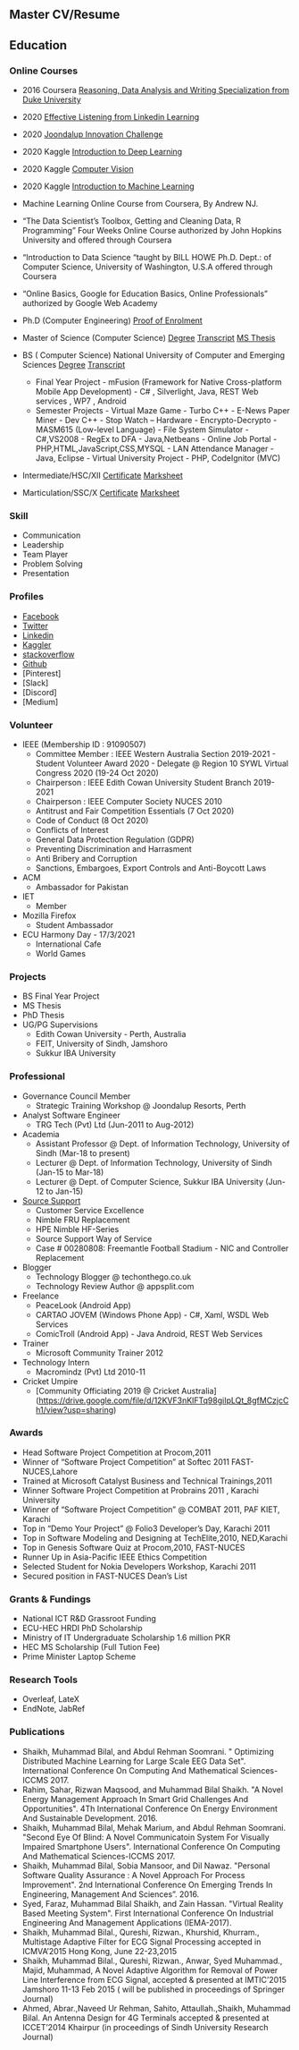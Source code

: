 ## Master CV/Resume

## Education 

### Online Courses
- 2016 Coursera [Reasoning, Data Analysis and Writing Specialization from Duke University](https://drive.google.com/file/d/16I4Qvu8oooSm7aJF68YNeTLj7LhfXKdH/view?usp=sharing)
- 2020 [Effective Listening from Linkedin Learning](https://drive.google.com/file/d/1Y1DGxVffMDMfbtaPUe3h5PsZwutrsoho/view?usp=sharing)
- 2020 [Joondalup Innovation Challenge](https://drive.google.com/file/d/1AqRbB3zKTvQ9TZLg30opam2cZn6xubMg/view?usp=sharing) 
- 2020 Kaggle [Introduction to Deep Learning](https://drive.google.com/file/d/1EhJWsfKvimw81vfMTpAOi5GER9bm7WvZ/view?usp=sharing)
- 2020 Kaggle [Computer Vision](https://drive.google.com/file/d/1Zfw0lUxGjvL8IwAJuLhWXObkVOJU8HYj/view?usp=sharing)
- 2020 Kaggle [Introduction to Machine Learning](https://drive.google.com/file/d/1NjTEk6GK0hKmCteaBzKfem9WKjwVJiUo/view?usp=sharing) 
- Machine Learning Online Course from Coursera, By Andrew NJ.
- “The Data Scientist’s Toolbox, Getting and Cleaning Data, R Programming” Four
Weeks Online Course authorized by John Hopkins University and offered through
Coursera
- “Introduction to Data Science “taught by BILL HOWE Ph.D. Dept.: of Computer
Science, University of Washington, U.S.A offered through Coursera
- “Online Basics, Google for Education Basics, Online Professionals” authorized by
Google Web Academy

- Ph.D (Computer Engineering) [Proof of Enrolment](https://drive.google.com/file/d/14q1sqSdo0ZTLG1gt4VDIqkY9dHygyC1A/view?usp=sharing)

- Master of Science (Computer Science) [Degree](https://drive.google.com/file/d/0BxOPPpbcYMwzcmVCQ2ZXekdjUlU/view?usp=sharing) [Transcript](https://drive.google.com/file/d/0BxOPPpbcYMwzRjN0Yjg4QlAyQ1E/view?usp=sharing) [MS Thesis](https://drive.google.com/file/d/1gqutvugQQ_7Iyre9__wrjfyKRx3BFXsi/view?usp=sharing)

- BS ( Computer Science) National University of Computer and Emerging Sciences [Degree](https://drive.google.com/file/d/0B8CUXkXgSJnnWmEzZ1p0TzFpWEE/view?usp=sharing) [Transcript](https://drive.google.com/file/d/0B8CUXkXgSJnna3FYOHFScUVCc0E/view?usp=sharing)
	- Final Year Project
    		- mFusion (Framework for Native Cross-platform Mobile App Development) - C# , Silverlight, Java, REST Web services , WP7 , Android
	- Semester Projects
    		- Virtual Maze Game - Turbo C++
    		- E-News Paper Miner - Dev C++
    		- Stop Watch – Hardware
   			- Encrypto-Decrypto - MASM615 (Low-level Language)
    		- File System Simulator - C#,VS2008
    		- RegEx to DFA - Java,Netbeans
    		- Online Job Portal - PHP,HTML,JavaScript,CSS,MYSQL
    		- LAN Attendance Manager - Java, Eclipse
    		- Virtual University Project - PHP, CodeIgnitor (MVC)
            
-  Intermediate/HSC/XII [Certificate](https://drive.google.com/file/d/0B8CUXkXgSJnnWXoxVEJ1cnJ1cVk/view?usp=sharing) [Marksheet](https://drive.google.com/file/d/0B8CUXkXgSJnndjhPVko1S2VJSmc/view?usp=sharing)

-  Marticulation/SSC/X [Certificate](https://drive.google.com/file/d/0B8CUXkXgSJnnblFjMlVreEN5c2M/view?usp=sharing) [Marksheet](https://drive.google.com/file/d/0B8CUXkXgSJnnSVVzcXl3X3dLZXc/view?usp=sharing) 


### Skill
- Communication
- Leadership
- Team Player
- Problem Solving
- Presentation

### Profiles
- [Facebook](facebook.com/mbshaikh)
- [Twitter](twitter.com/bilal_shaikh)
- [Linkedin](https://www.linkedin.com/in/mbshaikh/)
- [Kaggler](https://www.kaggle.com/mbilalshaikh)
- [stackoverflow](https://stackoverflow.com/users/6043982/bilal-shaikh)
- [Github](https://github.com/mbilalshaikh)
- [Pinterest]
- [Slack]
- [Discord]
- [Medium]

### Volunteer
- IEEE (Membership ID : 91090507)
	- Committee Member : IEEE Western Australia Section 2019-2021
    		- Student Volunteer Award 2020
    		- Delegate @ Region 10 SYWL Virtual Congress 2020 (19-24 Oct 2020)
	- Chairperson : IEEE Edith Cowan University Student Branch 2019-2021
	- Chairperson : IEEE Computer Society NUCES 2010
    - Antitrust and Fair Competition Essentials (7 Oct 2020)
    - Code of Conduct (8 Oct 2020)
    - Conflicts of Interest
    - General Data Protection Regulation (GDPR)
    - Preventing Discrimination and Harrasment 
    - Anti Bribery and Corruption
    - Sanctions, Embargoes, Export Controls and Anti-Boycott Laws    
- ACM 
	- Ambassador for Pakistan
- IET
	- Member
- Mozilla Firefox
	- Student Ambassador
- ECU Harmony Day - 17/3/2021
	- International Cafe
    - World Games

### Projects
- BS Final Year Project
- MS Thesis
- PhD Thesis
- UG/PG Supervisions
	- Edith Cowan University - Perth, Australia
    - FEIT, University of Sindh, Jamshoro
    - Sukkur IBA University

### Professional 
- Governance Council Member
	- Strategic Training Workshop @ Joondalup Resorts, Perth
- Analyst Software Engineer
	- TRG Tech (Pvt) Ltd (Jun-2011 to Aug-2012)
- Academia
	- Assistant Professor @ Dept. of Information Technology, University of Sindh (Mar-18 to present)
    - Lecturer @ Dept. of Information Technology, University of Sindh (Jan-15 to Mar-18)
	- Lecturer @ Dept. of Computer Science, Sukkur IBA University (Jun-12 to Jan-15)   
- [Source Support](https://drive.google.com/drive/folders/1UZ78Xm94MybnytTL2tQskM5hxswgprf0?usp=sharing)
	- Customer Service Excellence
    - Nimble FRU Replacement
    - HPE Nimble HF-Series
    - Source Support Way of Service
    - Case # 00280808: Freemantle Football Stadium - NIC and Controller Replacement
- Blogger
	- Technology Blogger @ techonthego.co.uk 
    - Technology Review Author @ appsplit.com 
- Freelance
	- PeaceLook (Android App)
    - CARTAO JOVEM (Windows Phone App) - C#, Xaml, WSDL Web Services
    - ComicTroll (Android App) - Java Android, REST Web Services
- Trainer
	- Microsoft Community Trainer 2012
- Technology Intern
	- Macromindz (Pvt) Ltd 2010-11
- Cricket Umpire
	- [Community Officiating 2019 @ Cricket Australia] (https://drive.google.com/file/d/12KVF3nKIFTq98giIpLQt_8gfMCzjcCh1/view?usp=sharing)

### Awards
- Head Software Project Competition at Procom,2011
- Winner of “Software Project Competition” at Softec 2011 FAST-NUCES,Lahore
- Trained at Microsoft Catalyst Business and Technical Trainings,2011
- Winner Software Project Competition at Probrains 2011 , Karachi University
- Winner of “Software Project Competition” @ COMBAT 2011, PAF KIET, Karachi
- Top in “Demo Your Project” @ Folio3 Developer’s Day, Karachi 2011
- Top in Software Modeling and Designing at TechElite,2010, NED,Karachi
- Top in Genesis Software Quiz at Procom,2010, FAST-NUCES
- Runner Up in Asia-Pacific IEEE Ethics Competition
- Selected Student for Nokia Developers Workshop, Karachi 2011
- Secured position in FAST-NUCES Dean’s List

### Grants & Fundings
- National ICT R&D Grassroot Funding
- ECU-HEC HRDI PhD Scholarship 
- Ministry of IT Undergraduate Scholarship 1.6 million PKR
- HEC MS Scholarship (Full Tution Fee)
- Prime Minister Laptop Scheme

### Research Tools
- Overleaf, LateX
- EndNote, JabRef

### Publications
- Shaikh, Muhammad Bilal, and Abdul Rehman Soomrani. " Optimizing
Distributed Machine Learning for Large Scale EEG Data Set". International
Conference On Computing And Mathematical Sciences-ICCMS 2017.
- Rahim, Sahar, Rizwan Maqsood, and Muhammad Bilal Shaikh. "A Novel
Energy Management Approach In Smart Grid Challenges And
Opportunities". 4Th International Conference On Energy Environment And
Sustainable Development. 2016.
- Shaikh, Muhammad Bilal, Mehak Marium, and Abdul Rehman Soomrani.
"Second Eye Of Blind: A Novel Communicatoin System For Visually Impaired
Smartphone Users". International Conference On Computing And
Mathematical Sciences-ICCMS 2017.
- Shaikh, Muhammad Bilal, Sobia Mansoor, and Dil Nawaz. "Personal Software
Quality Assurance : A Novel Approach For Process Improvement". 2nd
International Conference On Emerging Trends In Engineering, Management
And Sciences”. 2016.
- Syed, Faraz, Muhammad Bilal Shaikh, and Zain Hassan. "Virtual Reality
Based Meeting System". First International Conference On Industrial
Engineering And Management Applications (IEMA-2017).
- Shaikh, Muhammad Bilal., Qureshi, Rizwan., Khurshid, Khurram., Multistage
Adaptive Filter for ECG Signal Processing accepted in ICMVA’2015 Hong
Kong, June 22-23,2015
- Shaikh, Muhammad Bilal., Qureshi, Rizwan., Anwar, Syed Muhammad.,
Majid, Muhammad, A Novel Adaptive Algorithm for Removal of Power Line
Interference from ECG Signal, accepted & presented at IMTIC’2015 Jamshoro
11-13 Feb 2015 ( will be published in proceedings of Springer Journal)
- Ahmed, Abrar.,Naveed Ur Rehman, Sahito, Attaullah.,Shaikh, Muhammad
Bilal. An Antenna Design for 4G Terminals accepted & presented at
ICCET’2014 Khairpur (in proceedings of Sindh University Research Journal)
